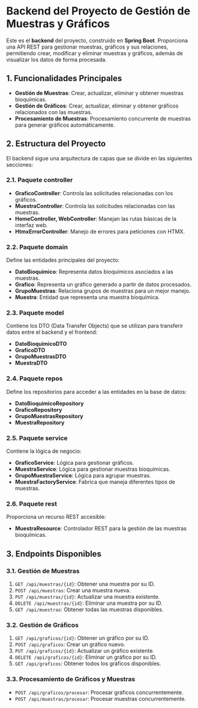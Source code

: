 # Backend del Proyecto de Gestión de Muestras y Gráficos

Este es el **backend** del proyecto, construido en **Spring Boot**. Proporciona una API REST para gestionar muestras, gráficos y sus relaciones, permitiendo crear, modificar y eliminar muestras y gráficos, además de visualizar los datos de forma procesada.

## 1. Funcionalidades Principales

- **Gestión de Muestras**: Crear, actualizar, eliminar y obtener muestras bioquímicas.
- **Gestión de Gráficos**: Crear, actualizar, eliminar y obtener gráficos relacionados con las muestras.
- **Procesamiento de Muestras**: Procesamiento concurrente de muestras para generar gráficos automáticamente.

## 2. Estructura del Proyecto

El backend sigue una arquitectura de capas que se divide en las siguientes secciones:

### 2.1. Paquete **controller**

- **GraficoController**: Controla las solicitudes relacionadas con los gráficos.
- **MuestraController**: Controla las solicitudes relacionadas con las muestras.
- **HomeController, WebController**: Manejan las rutas básicas de la interfaz web.
- **HtmxErrorController**: Manejo de errores para peticiones con HTMX.

### 2.2. Paquete **domain**

Define las entidades principales del proyecto:

- **DatoBioquimico**: Representa datos bioquímicos asociados a las muestras.
- **Grafico**: Representa un gráfico generado a partir de datos procesados.
- **GrupoMuestras**: Relaciona grupos de muestras para un mejor manejo.
- **Muestra**: Entidad que representa una muestra bioquímica.

### 2.3. Paquete **model**

Contiene los DTO (Data Transfer Objects) que se utilizan para transferir datos entre el backend y el frontend:

- **DatoBioquimicoDTO**
- **GraficoDTO**
- **GrupoMuestrasDTO**
- **MuestraDTO**

### 2.4. Paquete **repos**

Define los repositorios para acceder a las entidades en la base de datos:

- **DatoBioquimicoRepository**
- **GraficoRepository**
- **GrupoMuestrasRepository**
- **MuestraRepository**

### 2.5. Paquete **service**

Contiene la lógica de negocio:

- **GraficoService**: Lógica para gestionar gráficos.
- **MuestraService**: Lógica para gestionar muestras bioquímicas.
- **GrupoMuestraService**: Lógica para agrupar muestras.
- **MuestraFactoryService**: Fabrica que maneja diferentes tipos de muestras.

### 2.6. Paquete **rest**

Proporciona un recurso REST accesible:

- **MuestraResource**: Controlador REST para la gestión de las muestras bioquímicas.

## 3. Endpoints Disponibles

### 3.1. Gestión de Muestras

1. `GET /api/muestras/{id}`: Obtener una muestra por su ID.
2. `POST /api/muestras`: Crear una muestra nueva.
3. `PUT /api/muestras/{id}`: Actualizar una muestra existente.
4. `DELETE /api/muestras/{id}`: Eliminar una muestra por su ID.
5. `GET /api/muestras`: Obtener todas las muestras disponibles.

### 3.2. Gestión de Gráficos

1. `GET /api/graficos/{id}`: Obtener un gráfico por su ID.
2. `POST /api/graficos`: Crear un gráfico nuevo.
3. `PUT /api/graficos/{id}`: Actualizar un gráfico existente.
4. `DELETE /api/graficos/{id}`: Eliminar un gráfico por su ID.
5. `GET /api/graficos`: Obtener todos los gráficos disponibles.

### 3.3. Procesamiento de Gráficos y Muestras

- `POST /api/graficos/procesar`: Procesar gráficos concurrentemente.
- `POST /api/muestras/procesar`: Procesar muestras concurrentemente.



